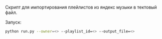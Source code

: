 Скрипт для импортирования плейлистов из яндекс музыки в тектовый файл.

Запуск:
```bash
python run.py --owner=<> --playlist_id=<> --output_file=<>
```
